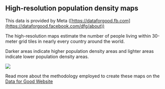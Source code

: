 ## High-resolution population density maps

This data is provided by Meta ([https://dataforgood.fb.com](https://dataforgood.facebook.com/dfg/about))

The high-resolution maps estimate the number of people living within 30-meter grid tiles in nearly every country around the world.

Darker areas indicate higher population density areas and lighter areas indicate lower population density areas.

![](FB-Fig1.png)


Read more about the methodology employed to create these maps on the [Data for Good Website](https://dataforgood.fb.com/docs/methodology-high-resolution-population-density-maps-demographic-estimates/)
